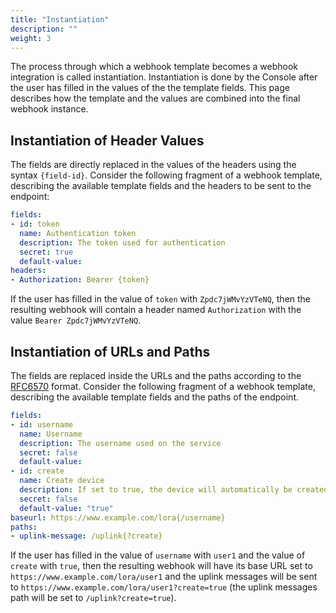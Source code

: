 ```yaml
---
title: "Instantiation"
description: ""
weight: 3
---
```


The process through which a webhook template becomes a webhook integration is called instantiation. Instantiation is done by the Console after the user has filled in the values of the the template fields. This page describes how the template and the values are combined into the final webhook instance.

<!--more-->

## Instantiation of Header Values

The fields are directly replaced in the values of the headers using the syntax `{field-id}`. Consider the following fragment of a webhook template, describing the available template fields and the headers to be sent to the endpoint:

```yaml
fields:
- id: token
  name: Authentication token
  description: The token used for authentication
  secret: true
  default-value:
headers:
- Authorization: Bearer {token}
```

If the user has filled in the value of `token` with `Zpdc7jWMvYzVTeNQ`, then the resulting webhook will contain a header named `Authorization` with the value `Bearer Zpdc7jWMvYzVTeNQ`.

## Instantiation of URLs and Paths

The fields are replaced inside the URLs and the paths according to the [RFC6570](https://tools.ietf.org/html/rfc6570) format. Consider the following fragment of a webhook template, describing the available template fields and the paths of the endpoint.

```yaml
fields:
- id: username
  name: Username
  description: The username used on the service
  secret: false
  default-value:
- id: create
  name: Create device
  description: If set to true, the device will automatically be created on the first uplink
  secret: false
  default-value: "true"
baseurl: https://www.example.com/lora{/username}
paths:
- uplink-message: /uplink{?create}
```

If the user has filled in the value of `username` with `user1` and the value of `create` with `true`, then the resulting webhook will have its base URL set to `https://www.example.com/lora/user1` and the uplink messages will be sent to `https://www.example.com/lora/user1?create=true` (the uplink messages path will be set to `/uplink?create=true`).
